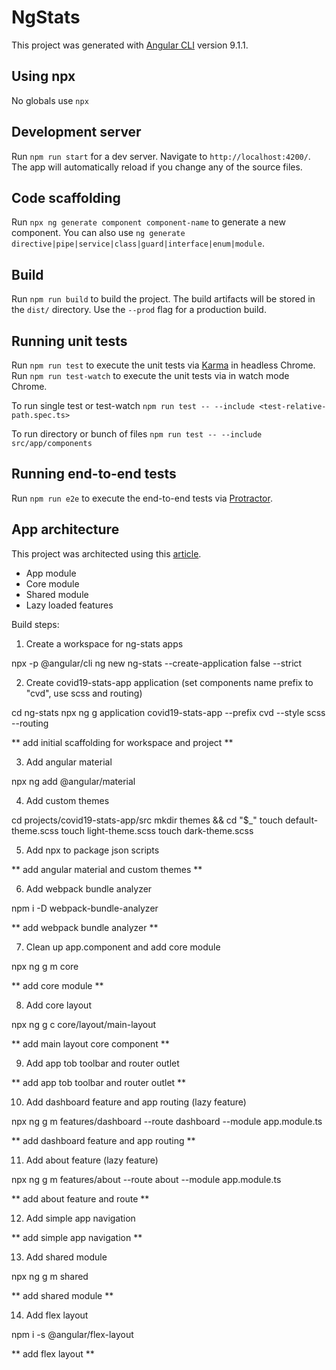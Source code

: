 # NgStats

This project was generated with [Angular CLI](https://github.com/angular/angular-cli) version 9.1.1.

## Using npx

No globals use `npx`

## Development server

Run `npm run start` for a dev server. Navigate to `http://localhost:4200/`. The app will automatically reload if you change any of the source files.

## Code scaffolding

Run `npx ng generate component component-name` to generate a new component. You can also use `ng generate directive|pipe|service|class|guard|interface|enum|module`.

## Build

Run `npm run build` to build the project. The build artifacts will be stored in the `dist/` directory. Use the `--prod` flag for a production build.

## Running unit tests

Run `npm run test` to execute the unit tests via [Karma](https://karma-runner.github.io) in headless Chrome.
Run `npm run test-watch` to execute the unit tests via in watch mode Chrome.

To run single test or test-watch
`npm run test -- --include <test-relative-path.spec.ts>`

To run directory or bunch of files
`npm run test -- --include src/app/components`

## Running end-to-end tests

Run `npm run e2e` to execute the end-to-end tests via [Protractor](http://www.protractortest.org/).

## App architecture

This project was architected using this [article](https://medium.com/@tomastrajan/how-to-build-epic-angular-app-with-clean-architecture-91640ed1656).

- App module
- Core module
- Shared module
- Lazy loaded features

Build steps:

1. Create a workspace for ng-stats apps

npx -p @angular/cli ng new ng-stats --create-application false --strict

2. Create covid19-stats-app application (set components name prefix to "cvd", use scss and routing)

cd ng-stats
npx ng g application covid19-stats-app --prefix cvd --style scss --routing

** add initial scaffolding for workspace and project **

3. Add angular material

npx ng add @angular/material

4. Add custom themes

cd projects/covid19-stats-app/src
mkdir themes && cd "$_"
touch default-theme.scss
touch light-theme.scss
touch dark-theme.scss

5. Add npx to package json scripts

** add angular material and custom themes **

6. Add webpack bundle analyzer

npm i -D webpack-bundle-analyzer

** add webpack bundle analyzer **

7. Clean up app.component and add core module

npx ng g m core

** add core module **

8. Add core layout

npx ng g c core/layout/main-layout

** add main layout core component **

9. Add app tob toolbar and router outlet

** add app tob toolbar and router outlet **

10. Add dashboard feature and app routing (lazy feature)

npx ng g m features/dashboard --route dashboard --module app.module.ts

** add dashboard feature and app routing **

11. Add about feature (lazy feature)

npx ng g m features/about --route about --module app.module.ts

** add about feature and route **

12. Add simple app navigation

** add simple app navigation **

13. Add shared module

npx ng g m shared

** add shared module **

14. Add flex layout

npm i -s @angular/flex-layout

** add flex layout **
